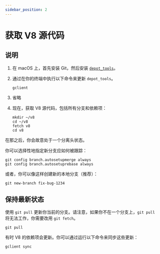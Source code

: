 ```yaml
---
sidebar_position: 2
---
```


# 获取 V8 源代码

## 说明

1. 在 macOS 上，首先安装 Git，然后安装 [`depot_tools`](./get-depot-tools)。

2. 通过在你的终端中执行以下命令来更新 `depot_tools`。

   ```shell
   gclient
   ```

3. 省略

4. 现在，获取 V8 源代码，包括所有分支和依赖项：

   ```shell
   mkdir ~/v8
   cd ~/v8
   fetch v8
   cd v8
   ```

在那之后，你会故意处于一个分离头状态。

你可以选择性地指定新分支应如何被跟踪：

```shell
git config branch.autosetupmerge always
git config branch.autosetuprebase always
```

或者，你可以像这样创建新的本地分支（推荐）：

```shell
git new-branch fix-bug-1234
```

## 保持最新状态

使用 `git pull` 更新你当前的分支。请注意，如果你不在一个分支上，`git pull` 将无法工作，你需要改用 `git fetch`。

```shell
git pull
```

有时 V8 的依赖项会更新。你可以通过运行以下命令来同步这些更新：

```shell
gclient sync
```
